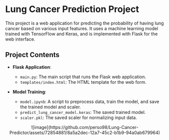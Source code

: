 # Lung Cancer Prediction Project

This project is a web application for predicting the probability of having lung cancer based on various input features. It uses a machine learning model trained with TensorFlow and Keras, and is implemented with Flask for the web interface.

## Project Contents

- **Flask Application**: 
  - `main.py`: The main script that runs the Flask web application.
  - `templates/index.html`: The HTML template for the web form.

- **Model Training**:
  - `model.ipynb`: A script to preprocess data, train the model, and save the trained model and scaler.
  - `predict_lung_cancer_model.keras`: The saved trained model.
  - `scaler.pkl`: The saved scaler for normalizing input data.
 

<p align="center">![image](https://github.com/perso98/Lung-Cancer-Predictor/assets/72854881/8a5a2dec-12a7-45c2-b1b9-94a0ab679964)</p>


